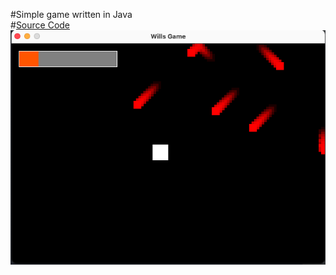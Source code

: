 #Simple game written in Java <br />
#<a href="src/com/willcodes/">Source Code</a> <br />
![Alt text](readshots/ss1.png?raw=true "Title")